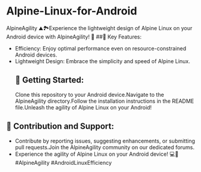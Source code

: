 # Alpine-Linux-for-Android
AlpineAgility ⛰️🏞️Experience the lightweight design of Alpine Linux on your Android device with AlpineAgility! 🚀
##🌟 Key Features:
- Efficiency: Enjoy optimal performance even on resource-constrained Android devices.
- Lightweight Design: Embrace the simplicity and speed of Alpine Linux.
  ## 🚀 Getting Started:
  Clone this repository to your Android device.Navigate to the AlpineAgility directory.Follow the installation instructions in the README file.Unleash the agility of Alpine Linux on your Android!
## 🤝 Contribution and Support:
- Contribute by reporting issues, suggesting enhancements, or submitting pull requests.Join the AlpineAgility community on our dedicated forums.
- Experience the agility of Alpine Linux on your Android device! 💻📱 #AlpineAgility #AndroidLinuxEfficiency
